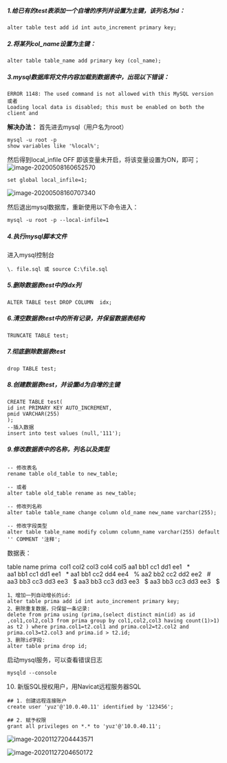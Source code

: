##### 1.给已有的**test表**添加一个自增的序列并设置为主键，该列名为**id**：
```mysql
alter table test add id int auto_increment primary key;
```

##### 2.将某列col_name设置为主键：
```mysql
alter table table_name add primary key (col_name);
```

##### 3.mysql数据库将文件内容加载到数据表中，出现以下错误：
```mysql
ERROR 1148: The used command is not allowed with this MySQL version
或者
Loading local data is disabled; this must be enabled on both the client and
```
**解决办法：**
首先进去mysql（用户名为root）
```mysql
mysql -u root -p 
show variables like '%local%';
```
然后得到local_infile OFF 即该变量未开启，将该变量设置为ON，即可；
![image-20200508160652570](C:\Users\yu_zh\AppData\Roaming\Typora\typora-user-images\image-20200508160652570.png)

```mysql
set global local_infile=1;
```
![image-20200508160707340](C:\Users\yu_zh\AppData\Roaming\Typora\typora-user-images\image-20200508160707340.png)

然后退出mysql数据库，重新使用以下命令进入：
```mysql
mysql -u root -p --local-infile=1
```
##### 4.执行mysql脚本文件
进入mysql控制台
```mysql
\. file.sql 或 source C:\file.sql
```
##### 5.删除数据表test中的idx列
```mysql
ALTER TABLE test DROP COLUMN  idx;
```
##### 6.清空数据表test中的所有记录，并保留数据表结构
```mysql
TRUNCATE TABLE test;
```
##### 7.彻底删除数据表test
```mysql
drop TABLE test;
```
##### 8.创建数据表test，并设置id为自增的主键
```mysql
CREATE TABLE test(
id int PRIMARY KEY AUTO_INCREMENT,
pmid VARCHAR(255)
);
--插入数据
insert into test values (null,'111');
```
##### 9.修改数据表中的名称，列名以及类型
```mysql
-- 修改表名 
rename table old_table to new_table;

-- 或者
alter table old_table rename as new_table;

-- 修改列名称
alter table table_name change column old_name new_name varchar(255);

-- 修改字段类型
alter table table_name modify column column_name varchar(255) default '' COMMENT '注释';
```

数据表：

table name prima 
col1 col2 col3 col4 col5
aa1 bb1 cc1 dd1 ee1   *
aa1 bb1 cc1 dd1 ee1   *
aa1 bb1 cc2 dd4 ee4   %
aa2 bb2 cc2 dd2 ee2   #
aa3 bb3 cc3 dd3 ee3   $
aa3 bb3 cc3 dd3 ee3   $
aa3 bb3 cc3 dd3 ee3   $

```mysql
1、增加一列自动增长的id:
alter table prima add id int auto_increment primary key;
2、删除重复数据，只保留一条记录:
delete from prima using (prima,(select distinct min(id) as id ,col1,col2,col3 from prima group by col1,col2,col3 having count(1)>1) as t2 ) where prima.col1=t2.col1 and prima.col2=t2.col2 and prima.col3=t2.col3 and prima.id > t2.id;
3、删除id字段:
alter table prima drop id;
```
启动mysql服务，可以查看错误日志
```mysql
mysqld --console
```

10. 新版SQL授权用户，用Navicat远程服务器SQL 

```
## 1. 创建远程连接账户
create user 'yuz'@'10.0.40.11' identified by '123456';

## 2. 赋予权限
grant all privileges on *.* to 'yuz'@'10.0.40.11';

```

![image-20201127204443571](C:\Users\yuz\AppData\Roaming\Typora\typora-user-images\image-20201127204443571.png)

![image-20201127204650172](C:\Users\yuz\AppData\Roaming\Typora\typora-user-images\image-20201127204650172.png)